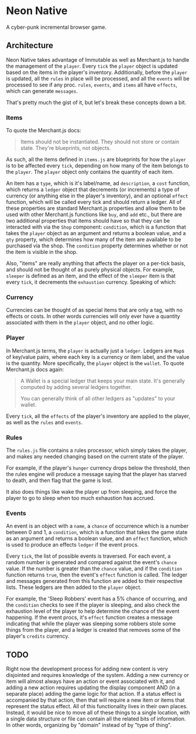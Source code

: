 # Neon Native

A cyber-punk incremental browser game.

## Architecture

Neon Native takes advantage of Immutable as well as Merchant.js to handle the management of the `player`. Every `tick` the `player` object is updated based on the items in the player's inventory. Additionally, before the `player` is updated, all the `rules` in place will be processed, and all the `events` will be processed to see if any proc. `rules`, `events`, and `items` all have `effects`, which can generate `messages`.

That's pretty much the gist of it, but let's break these concepts down a bit.

### Items

To quote the Merchant.js docs:

> Items should not be instantiated. They should not store or contain state. They're blueprints, not objects.

As such, all the items defined in `items.js` are blueprints for how the `player` is to be affected every `tick`, depending on how many of the item belongs to the `player`. The `player` object only contains the quantity of each item.

An item has a `type`, which is it's label/name, ad `description`, a `cost` function, which returns a `ledger` object that decrements (or increments) a type of currency (or anything else in the player's inventory), and an optional `effect` function, which will be called every tick and should return a ledger. All of these properties are standard Merchant.js properties and allow them to be used with other Merchant.js functions like `buy`, and `add` etc., but there are two additional properties that items should have so that they can be interacted with via the `Shop` component: `condition`, which is a function that takes the `player` object as an argument and returns a boolean value, and a `qty` property, which determines how many of the item are available to be purchased via the shop. The `condition` property determines whether or not the item is visible in the shop.

Also, "items" are really anything that affects the player on a per-tick basis, and should not be thought of as purely physical objects. For example, `sleeper` is defined as an item, and the effect of the `sleeper` item is that every `tick`, it decrements the `exhaustion` currency. Speaking of which:

### Currency

Currencies can be thought of as special items that are only a tag, with no effects or costs. In other words currencies will only ever have a quantity associated with them in the `player` object, and no other logic.

### Player

In Merchant.js terms, the `player` is actually just a `ledger`. Ledgers are `Map`s of key/value pairs, where each key is a currency or item label, and the value is the quantity. More specifically, the `player` object is the `wallet`. To quote Merchant.js docs again:

> A Wallet is a special ledger that keeps your main state. It's generally computed by adding several ledgers together.
>
> You can generally think of all other ledgers as "updates" to your wallet.

Every `tick`, all the `effects` of the player's inventory are applied to the player, as well as the `rules` and `events`.

### Rules

The `rules.js` file contains a rules processor, which simply takes the player, and makes any needed changing based on the current state of the player.

For example, if the player's `hunger` currency drops below the threshold, then the rules engine will produce a message saying that the player has starved to death, and then flag that the game is lost.

It also does things like wake the player up from sleeping, and force the player to go to sleep when too much exhaustion has accrued.

### Events

An event is an object with a `name`, a `chance` of occurrence which is a number between 0 and 1, a `condition`, which is a function that takes the game state as an argument and returns a boolean value, and an `effect` function, which is used to produce an effects `ledger` if the event procs.

Every `tick`, the list of possible events is traversed. For each event, a random number is generated and compared against the event's `chance` value. If the number is greater than the `chance` value, and if the `condition` function returns `true`, then the event's `effect` function is called. The ledger and messages generated from this function are added to their respective lists. These ledgers are then added to the `player` object.

For example, the 'Sleep Robbers' event has a 5% chance of occurring, and the `condition` checks to see if the player is sleeping, and also check the exhaustion level of the player to help determine the chance of the event happening. If the event procs, it's `effect` function creates a message indicating that while the player was sleeping some robbers stole some things from the player, and a ledger is created that removes some of the player's `credits` currency.

## TODO

Right now the development process for adding new content is very disjointed and requires knowledge of the system. Adding a new currency or item will almost always have an action or event associated with it, and adding a new action requires updating the display component AND (in a separate place) adding the game logic for that action. If a status effect is accompanied by that action, then that will require a new item or items that represent the status effect. All of this functionality lives in their own places. Instead, it would be nice to move all of these things to a single location, with a single data structure or file can contain all the related bits of information. In other words, organizing by "domain" instead of by "type of thing".

